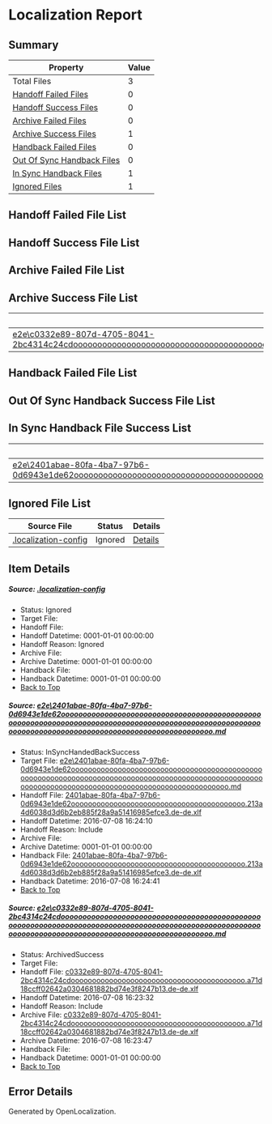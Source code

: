 # <a name='report-top'></a> Localization Report

## Summary
 Property | Value 
 -------- | ----- 
 Total Files | 3
[ Handoff Failed Files ](#handoff-failed-list)| 0
[ Handoff Success Files ](#handoff-success-list)| 0
[ Archive Failed Files ](#archive-failed-list)| 0
[ Archive Success Files ](#archive-success-list)| 1
[ Handback Failed Files ](#handback-failed-list)| 0
[ Out Of Sync Handback Files ](#outofsync-handback-success-list)| 0
[ In Sync Handback Files ](#insync-handback-success-list)| 1
[ Ignored Files ](#ignored-list)| 1

## <a name='handoff-failed-list'></a> Handoff Failed File List

## <a name='handoff-success-list'></a> Handoff Success File List

## <a name='archive-failed-list'></a> Archive Failed File List

## <a name='archive-success-list'></a> Archive Success File List
 Source File | Status | Details 
 ----------- | ------ | ------- 
 [e2e\c0332e89-807d-4705-8041-2bc4314c24cdooooooooooooooooooooooooooooooooooooooooooooooooooooooooooooooooooooooooooooooooooooooooooooooooooooooooooooooooooooooooooooooooooooooooooooooooooooooo.md](https://github.com/OpenLocalizationTestOrg/oltest/blob/f290fc6396f3ba6600200df2bdc5b36f56fff801/e2e/c0332e89-807d-4705-8041-2bc4314c24cdooooooooooooooooooooooooooooooooooooooooooooooooooooooooooooooooooooooooooooooooooooooooooooooooooooooooooooooooooooooooooooooooooooooooooooooooooooooo.md) | ArchivedSuccess | [Details](#cb3c75ca8fe37ad62503847dbd44107d80a750742)

## <a name='handback-failed-list'></a> Handback Failed File List

## <a name='outofsync-handback-success-list'></a> Out Of Sync Handback Success File List

## <a name='insync-handback-success-list'></a> In Sync Handback File Success List
 Source File | Status | Details 
 ----------- | ------ | ------- 
 [e2e\2401abae-80fa-4ba7-97b6-0d6943e1de62ooooooooooooooooooooooooooooooooooooooooooooooooooooooooooooooooooooooooooooooooooooooooooooooooooooooooooooooooooooooooooooooooooooooooooooooooooooooo.md](https://github.com/OpenLocalizationTestOrg/oltest/blob/6ff805683d6ac3826ae7a50a3a0d44f6ac33398f/e2e/2401abae-80fa-4ba7-97b6-0d6943e1de62ooooooooooooooooooooooooooooooooooooooooooooooooooooooooooooooooooooooooooooooooooooooooooooooooooooooooooooooooooooooooooooooooooooooooooooooooooooooo.md) | InSyncHandedBackSuccess | [Details](#673f2048632d67226a73967c8e7812109cecf4351)

## <a name='ignored-list'></a> Ignored File List
 Source File | Status | Details 
 ----------- | ------ | ------- 
 [.localization-config](https://github.com/OpenLocalizationTestOrg/oltest/blob/6ff805683d6ac3826ae7a50a3a0d44f6ac33398f/.localization-config) | Ignored | [Details](#3d4f252ac210baf56311d7e97dcc2db10974dbd20)

## Item Details
##### <a name='3d4f252ac210baf56311d7e97dcc2db10974dbd20'></a> Source: [.localization-config](https://github.com/OpenLocalizationTestOrg/oltest/blob/6ff805683d6ac3826ae7a50a3a0d44f6ac33398f/.localization-config)
* Status: Ignored
* Target File: 
* Handoff File: 
* Handoff Datetime: 0001-01-01 00:00:00
* Handoff Reason: Ignored
* Archive File: 
* Archive Datetime: 0001-01-01 00:00:00
* Handback File: 
* Handback Datetime: 0001-01-01 00:00:00
* [Back to Top](#report-top)

##### <a name='673f2048632d67226a73967c8e7812109cecf4351'></a> Source: [e2e\2401abae-80fa-4ba7-97b6-0d6943e1de62ooooooooooooooooooooooooooooooooooooooooooooooooooooooooooooooooooooooooooooooooooooooooooooooooooooooooooooooooooooooooooooooooooooooooooooooooooooooo.md](https://github.com/OpenLocalizationTestOrg/oltest/blob/6ff805683d6ac3826ae7a50a3a0d44f6ac33398f/e2e/2401abae-80fa-4ba7-97b6-0d6943e1de62ooooooooooooooooooooooooooooooooooooooooooooooooooooooooooooooooooooooooooooooooooooooooooooooooooooooooooooooooooooooooooooooooooooooooooooooooooooooo.md)
* Status: InSyncHandedBackSuccess
* Target File: [e2e\2401abae-80fa-4ba7-97b6-0d6943e1de62ooooooooooooooooooooooooooooooooooooooooooooooooooooooooooooooooooooooooooooooooooooooooooooooooooooooooooooooooooooooooooooooooooooooooooooooooooooooo.md](https://github.com/OpenLocalizationTestOrg/oltest-dede-fly/blob/f0926ba122ea946f735f2801fbe29197c536c57e/e2e/2401abae-80fa-4ba7-97b6-0d6943e1de62ooooooooooooooooooooooooooooooooooooooooooooooooooooooooooooooooooooooooooooooooooooooooooooooooooooooooooooooooooooooooooooooooooooooooooooooooooooooo.md)
* Handoff File: [2401abae-80fa-4ba7-97b6-0d6943e1de62ooooooooooooooooooooooooooooooooooooooooo.213a4d6038d3d6b2eb885f28a9a51416985efce3.de-de.xlf](https://github.com/OpenLocalizationTestOrg/olhandoff-e2e/blob/e8635daee479d9d9a8df9c4198811c0d93010e73/ol-handoff/OpenLocalizationTestOrg/oltest-dede-fly/ci/ht/2401abae-80fa-4ba7-97b6-0d6943e1de62ooooooooooooooooooooooooooooooooooooooooo.213a4d6038d3d6b2eb885f28a9a51416985efce3.de-de.xlf)
* Handoff Datetime: 2016-07-08 16:24:10
* Handoff Reason: Include
* Archive File: 
* Archive Datetime: 0001-01-01 00:00:00
* Handback File: [2401abae-80fa-4ba7-97b6-0d6943e1de62ooooooooooooooooooooooooooooooooooooooooo.213a4d6038d3d6b2eb885f28a9a51416985efce3.de-de.xlf](https://github.com/OpenLocalizationTestOrg/olhandback-e2e/blob/2f1283bb0a7071ebc1ad6079ad90281df47142cd/ol-handback/OpenLocalizationTestOrg/oltest-dede-fly/ci/ht/2401abae-80fa-4ba7-97b6-0d6943e1de62ooooooooooooooooooooooooooooooooooooooooo.213a4d6038d3d6b2eb885f28a9a51416985efce3.de-de.xlf)
* Handback Datetime: 2016-07-08 16:24:41
* [Back to Top](#report-top)

##### <a name='cb3c75ca8fe37ad62503847dbd44107d80a750742'></a> Source: [e2e\c0332e89-807d-4705-8041-2bc4314c24cdooooooooooooooooooooooooooooooooooooooooooooooooooooooooooooooooooooooooooooooooooooooooooooooooooooooooooooooooooooooooooooooooooooooooooooooooooooooo.md](https://github.com/OpenLocalizationTestOrg/oltest/blob/f290fc6396f3ba6600200df2bdc5b36f56fff801/e2e/c0332e89-807d-4705-8041-2bc4314c24cdooooooooooooooooooooooooooooooooooooooooooooooooooooooooooooooooooooooooooooooooooooooooooooooooooooooooooooooooooooooooooooooooooooooooooooooooooooooo.md)
* Status: ArchivedSuccess
* Target File: 
* Handoff File: [c0332e89-807d-4705-8041-2bc4314c24cdooooooooooooooooooooooooooooooooooooooooo.a71d18ccff02642a0304681882bd74e3f8247b13.de-de.xlf](https://github.com/OpenLocalizationTestOrg/olhandoff-e2e/blob/911344497f5fc514fcf003620793d6baade70e1b/ol-handoff/OpenLocalizationTestOrg/oltest-dede-fly/ci/ht/c0332e89-807d-4705-8041-2bc4314c24cdooooooooooooooooooooooooooooooooooooooooo.a71d18ccff02642a0304681882bd74e3f8247b13.de-de.xlf)
* Handoff Datetime: 2016-07-08 16:23:32
* Handoff Reason: Include
* Archive File: [c0332e89-807d-4705-8041-2bc4314c24cdooooooooooooooooooooooooooooooooooooooooo.a71d18ccff02642a0304681882bd74e3f8247b13.de-de.xlf](https://github.com/OpenLocalizationTestOrg/olhandoff-e2e/blob/e7f826fc541302562aca5aa4090352ed85237875/ol-archive/OpenLocalizationTestOrg/oltest-dede-fly/ci/ht/c0332e89-807d-4705-8041-2bc4314c24cdooooooooooooooooooooooooooooooooooooooooo.a71d18ccff02642a0304681882bd74e3f8247b13.de-de.xlf)
* Archive Datetime: 2016-07-08 16:23:47
* Handback File: 
* Handback Datetime: 0001-01-01 00:00:00
* [Back to Top](#report-top)


## Error Details

Generated by OpenLocalization.

